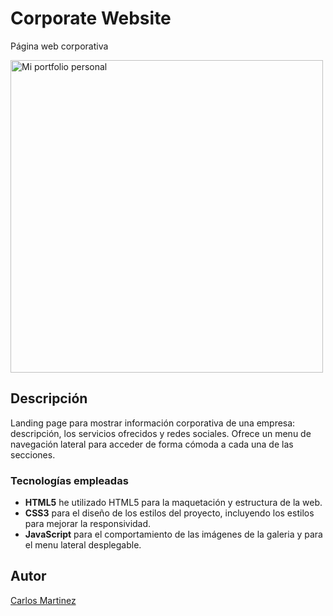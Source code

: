# Corporate Website

Página web corporativa

<img src="https://user-images.githubusercontent.com/104822099/220301902-c0ba115d-bc0d-4711-be1d-d4bcc20f74e0.jpg" width="500" heigh="288px" alt="Mi portfolio personal">


## Descripción

Landing page para mostrar información corporativa de una empresa: descripción, los servicios ofrecidos y redes sociales. Ofrece un menu de navegación lateral para acceder de forma cómoda a cada una de las secciones.

### Tecnologías empleadas

- **HTML5** he utilizado HTML5 para la maquetación y estructura de la web.
- **CSS3** para el diseño de los estilos del proyecto, incluyendo los estilos para mejorar la responsividad.
- **JavaScript** para el comportamiento de las imágenes de la galeria y para el menu lateral desplegable.
## Autor

[Carlos Martinez](https://carlosfullstack.es/)
